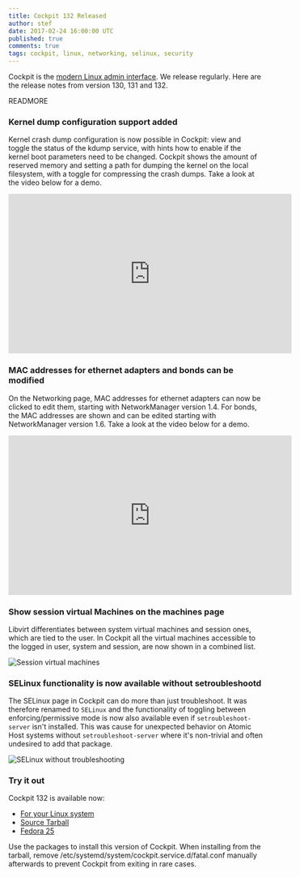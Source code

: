 ```yaml
---
title: Cockpit 132 Released
author: stef
date: 2017-02-24 16:00:00 UTC
published: true
comments: true
tags: cockpit, linux, networking, selinux, security
---
```


Cockpit is the [modern Linux admin interface](http://cockpit-project.org/). We release
regularly. Here are the release notes from version 130, 131 and 132.

READMORE

### Kernel dump configuration support added

Kernel crash dump configuration is now possible in Cockpit: view and toggle the status of the kdump service,
with hints how to enable if the kernel boot parameters need to be changed. Cockpit shows the amount of reserved
memory and setting a path for dumping the kernel on the local filesystem, with a toggle for compressing the crash dumps.
Take a look at the video below for a demo.

<iframe width="560" height="315" src="https://www.youtube.com/embed/VXhuqPR2K5c?ecver=1" frameborder="0" allowfullscreen></iframe>

### MAC addresses for ethernet adapters and bonds can be modified

On the Networking page, MAC addresses for ethernet adapters can now be clicked to edit them, starting with
NetworkManager version 1.4. For bonds, the MAC addresses are shown and can be edited starting with NetworkManager
version 1.6. Take a look at the video below for a demo.

<iframe width="560" height="315" src="https://www.youtube.com/embed/JIHQmFHOrO4?ecver=1" frameborder="0" allowfullscreen></iframe>

### Show session virtual Machines on the machines page

Libvirt differentiates between system virtual machines and session ones, which are tied to the user. In Cockpit
all the virtual machines accessible to the logged in user, system and session, are now shown in a combined list.

![Session virtual machines](http://cockpit-project.org/blog/images/cockpit-machines-session.png)

### SELinux functionality is now available without setroubleshootd

The SELinux page in Cockpit can do more than just troubleshoot. It was therefore renamed to `SELinux` and
the functionality of toggling between enforcing/permissive mode is now also available even if `setroubleshoot-server`
isn't installed. This was cause for unexpected behavior on Atomic Host systems without `setroubleshoot-server`
where it's non-trivial and often undesired to add that package.

![SELinux without troubleshooting](http://cockpit-project.org/blog/images/cockpit-selinux-disabled.png)

### Try it out

Cockpit 132 is available now:

 * [For your Linux system](http://cockpit-project.org/running.html)
 * [Source Tarball](https://github.com/cockpit-project/cockpit/releases/tag/132)
 * [Fedora 25](https://bodhi.fedoraproject.org/updates/cockpit-132-1.fc25)

Use the packages to install this version of Cockpit. When installing from the tarball, remove
/etc/systemd/system/cockpit.service.d/fatal.conf manually afterwards to prevent Cockpit from exiting in rare cases.
